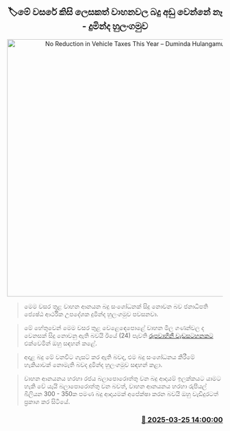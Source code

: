 <p align='center'><b><h2 align='center' title='No Reduction in Vehicle Taxes This Year – Duminda Hulangamuwa'>🏷මේ වසරේ කිසි ලෙසකත් වාහනවල බදු අඩු වෙන්නේ නෑ - දුමින්ද හුලංගමුව</h2></b></p>
<p align='center'><img src='https://helakuru.sgp1.cdn.digitaloceanspaces.com/esana/images/lib/duminda-hulangamuwa.jpg' width='600' alt='No Reduction in Vehicle Taxes This Year – Duminda Hulangamuwa'></p>

> මෙම වසර තුළ වාහන ආනයන බදු සංශෝධනක් සිදු නොවන බව ජනාධිපති ජ්‍යෙෂ්ඨ ආර්ථික උපදේශක දුමින්ද හුලංගමුව පවසනවා.

> මේ හේතුවෙන් මෙම වසර තුළ වෙළෙඳෙපොළේ වාහන මිල ගණන්වල ද වෙනසක් සිදු නොවනු ඇති බවයි ඊයේ (24) පැවති <a href='https://youtu.be/Z1WSA0sFOfA'>රූපවාහිනී වැඩසටහනකට</a> එක්වෙමින් ඔහු සඳහන් කළේ.

> අදාළ බදු මේ වනවිට ගැසට් කර ඇති බවද, එම බදු සංශෝධනය කිරීමේ හැකියාවක් නොමැති බවද දුමින්ද හුලංගමුව සඳහන් කළා.

> වාහන ආනයනය හරහා රජය බලාපොරොත්තු වන බදු ආදායම් ඉලක්කයට යාමට හැකි වේ යැයි බලාපොරොත්තු වන බවත්, වාහන ආනයනය හරහා රුපියල් බිලියන 300 - 350ක පමණ බදු ආදායමක් අපේක්ෂා කරන බවයි ඔහු වැඩිදුරටත් ප්‍රකාශ කර සිටියේ.



<h3 align='right'><a href='https://www.helakuru.lk/esana/p/108613/'>📅 2025-03-25 14:00:00</a></h3>
